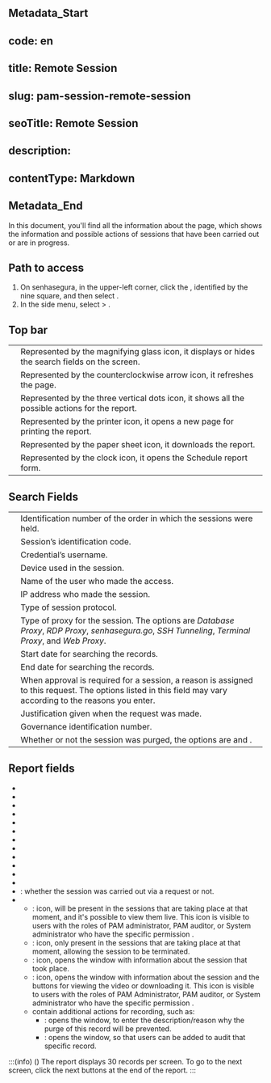 ## Metadata_Start 
## code: en
## title: Remote Session 
## slug: pam-session-remote-session 
## seoTitle: Remote Session 
## description:  
## contentType: Markdown 
## Metadata_End
In this document, you'll find all the information about the  page, which shows the information and possible actions of sessions that have been carried out or are in progress.

## Path to access

1. On senhasegura, in the upper-left corner, click the , identified by the nine square, and then select .
2. In the side menu, select  > .

## Top bar
|  |  |
|---|---|
|  | Represented by the magnifying glass icon, it displays or hides the search fields on the screen. |
|  | Represented by the counterclockwise arrow icon, it refreshes the page. |
|  | Represented by the three vertical dots icon, it shows all the possible actions for the report. |
|  | Represented by the printer icon, it opens a new page for printing the report. |
|  | Represented by the paper sheet icon, it downloads the report. |
|  | Represented by the clock icon, it opens the Schedule report form. | 

## Search Fields
|  |  |
|---|---|
|  | Identification number of the order in which the sessions were held. |
|  | Session’s identification code. |
|  | Credential’s username. |
|  | Device used in the session. |
|  | Name of the user who made the access. |
|  | IP address who made the session. |
|  | Type of session protocol. |
|  | Type of proxy for the session. The options are *Database Proxy*, *RDP Proxy*, *senhasegura.go*, *SSH Tunneling*, *Terminal Proxy*, and *Web Proxy*. |
|  | Start date for searching the records. |
|  | End date for searching the records. |
|  | When approval is required for a session, a reason is assigned to this request. The options listed in this field may vary according to the reasons you enter. |
|  | Justification given when the request was made. |
|  | Governance identification number. |
|  | Whether or not the session was purged, the options are  and . | 


## Report fields

*   
*   
*   
*   
*   
*   
*   
*   
*   
*   
*   
*   
* : whether the session was carried out via a request or not.  
*  
    * :  icon, will be present in the sessions that are taking place at that moment, and it's possible to view them live. This icon is visible to users with the roles of PAM administrator, PAM auditor, or System administrator who have the specific permission .
    * :  icon, only present in the sessions that are taking place at that moment, allowing the session to be terminated.
    * :  icon, opens the  window with information about the session that took place.
    * :  icon, opens the  window with information about the session and the buttons for viewing the video or downloading it. This icon is visible to users with the roles of PAM Administrator, PAM auditor, or System administrator who have the specific permission . 
    *  contain additional actions for recording, such as:
        * : opens the  window, to enter the description/reason why the purge of this record will be prevented.
        * : opens the  window, so that users can be added to audit that specific record.

:::(info) ()
The report displays 30 records per screen. To go to the next screen, click the next buttons at the end of the report.
:::
